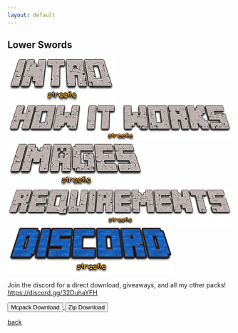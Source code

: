 ```yaml
---
layout: default
---
```


## Lower Swords

<img src="/all/intro.png" alt="intro">



<img src="/all/how.png" alt="howitworks">



<img src="/all/images.png" alt="images">



<img src="/all/req.png" alt="requirements">



<img src="/all/discord.png" alt="discord">

Join the discord for a direct download, giveaways, and all my other packs!
https://discord.gg/32DuhaYFH

<a href="/lowerswords/lower-swords-mcpack.mcpack" download="lower-swords-mcpack"> 
<button type="button">Mcpack Download</button> 
</a>

<a href="/lowerswords/lower-swords-zip.zip" download="lower-swords-zip"> 
<button type="button">Zip Download</button> 
</a>

[back](./)
